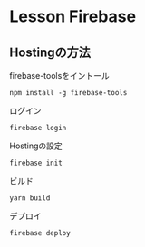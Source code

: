 # Lesson Firebase

## Hostingの方法

firebase-toolsをイントール
```
npm install -g firebase-tools
```

ログイン
```
firebase login
```

Hostingの設定
```
firebase init
```

ビルド
```
yarn build
```

デプロイ
```
firebase deploy
```
